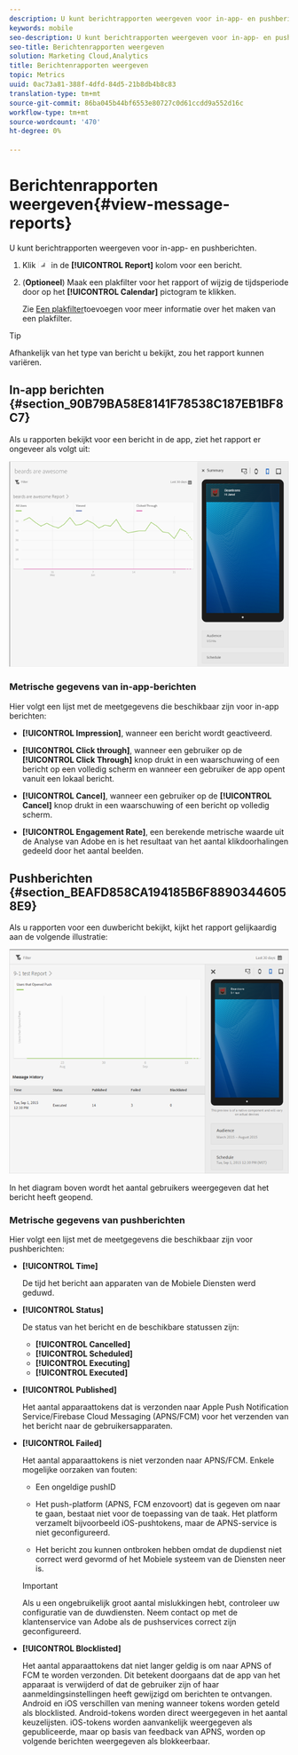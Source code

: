 ```yaml
---
description: U kunt berichtrapporten weergeven voor in-app- en pushberichten.
keywords: mobile
seo-description: U kunt berichtrapporten weergeven voor in-app- en pushberichten.
seo-title: Berichtenrapporten weergeven
solution: Marketing Cloud,Analytics
title: Berichtenrapporten weergeven
topic: Metrics
uuid: 0ac73a81-388f-4dfd-84d5-21b8db4b8c83
translation-type: tm+mt
source-git-commit: 86ba045b44bf6553e80727c0d61ccdd9a552d16c
workflow-type: tm+mt
source-wordcount: '470'
ht-degree: 0%

---
```



# Berichtenrapporten weergeven{#view-message-reports}

U kunt berichtrapporten weergeven voor in-app- en pushberichten.

1. Klik ![rapportpictogram](assets/icon_report.png) in de **[!UICONTROL Report]** kolom voor een bericht.
1. (**Optioneel**) Maak een plakfilter voor het rapport of wijzig de tijdsperiode door op het **[!UICONTROL Calendar]** pictogram te klikken.

   Zie [Een plakfilter](/help/using/usage/reports-customize/t-sticky-filter.md)toevoegen voor meer informatie over het maken van een plakfilter.

>[!TIP]
>
>Afhankelijk van het type van bericht u bekijkt, zou het rapport kunnen variëren.

## In-app berichten {#section_90B79BA58E8141F78538C187EB1BF8C7}

Als u rapporten bekijkt voor een bericht in de app, ziet het rapport er ongeveer als volgt uit:

![rapportbericht](assets/report_message.png)

### Metrische gegevens van in-app-berichten

Hier volgt een lijst met de meetgegevens die beschikbaar zijn voor in-app berichten:

* **[!UICONTROL Impression]**, wanneer een bericht wordt geactiveerd.

* **[!UICONTROL Click through]**, wanneer een gebruiker op de **[!UICONTROL Click Through]** knop drukt in een waarschuwing of een bericht op een volledig scherm en wanneer een gebruiker de app opent vanuit een lokaal bericht.

* **[!UICONTROL Cancel]**, wanneer een gebruiker op de **[!UICONTROL Cancel]** knop drukt in een waarschuwing of een bericht op volledig scherm.

* **[!UICONTROL Engagement Rate]**, een berekende metrische waarde uit de Analyse van Adobe en is het resultaat van het aantal klikdoorhalingen gedeeld door het aantal beelden.

## Pushberichten {#section_BEAFD858CA194185B6F88903446058E9}

Als u rapporten voor een duwbericht bekijkt, kijkt het rapport gelijkaardig aan de volgende illustratie:

![pushbericht](assets/report_message_push.png)

In het diagram boven wordt het aantal gebruikers weergegeven dat het bericht heeft geopend.

### Metrische gegevens van pushberichten

Hier volgt een lijst met de meetgegevens die beschikbaar zijn voor pushberichten:

* **[!UICONTROL Time]**

   De tijd het bericht aan apparaten van de Mobiele Diensten werd geduwd.

* **[!UICONTROL Status]**

   De status van het bericht en de beschikbare statussen zijn:

   * **[!UICONTROL Cancelled]**
   * **[!UICONTROL Scheduled]**
   * **[!UICONTROL Executing]**
   * **[!UICONTROL Executed]**

* **[!UICONTROL Published]**

   Het aantal apparaattokens dat is verzonden naar Apple Push Notification Service/Firebase Cloud Messaging (APNS/FCM) voor het verzenden van het bericht naar de gebruikersapparaten.

* **[!UICONTROL Failed]**

   Het aantal apparaattokens is niet verzonden naar APNS/FCM. Enkele mogelijke oorzaken van fouten:

   * Een ongeldige pushID

   * Het push-platform (APNS, FCM enzovoort) dat is gegeven om naar te gaan, bestaat niet voor de toepassing van de taak. Het platform verzamelt bijvoorbeeld iOS-pushtokens, maar de APNS-service is niet geconfigureerd.

   * Het bericht zou kunnen ontbroken hebben omdat de dupdienst niet correct werd gevormd of het Mobiele systeem van de Diensten neer is.
   >[!IMPORTANT]
   >
   >Als u een ongebruikelijk groot aantal mislukkingen hebt, controleer uw configuratie van de duwdiensten. Neem contact op met de klantenservice van Adobe als de pushservices correct zijn geconfigureerd.

* **[!UICONTROL Blocklisted]**

   Het aantal apparaattokens dat niet langer geldig is om naar APNS of FCM te worden verzonden. Dit betekent doorgaans dat de app van het apparaat is verwijderd of dat de gebruiker zijn of haar aanmeldingsinstellingen heeft gewijzigd om berichten te ontvangen. Android en iOS verschillen van mening wanneer tokens worden geteld als blocklisted. Android-tokens worden direct weergegeven in het aantal keuzelijsten. iOS-tokens worden aanvankelijk weergegeven als gepubliceerde, maar op basis van feedback van APNS, worden op volgende berichten weergegeven als blokkeerbaar.
